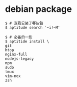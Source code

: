 # debian package



```
$ # 查看安装了哪些包
$ aptitude search '~i!~M'
```


```
$ # 必备的一些
$ aptitide install \
git
htop
nginx-full
nodejs-legacy
npm
sudo
tmux
vim-nox
zsh
```
